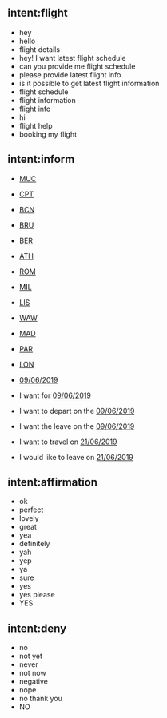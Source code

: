 

## intent:flight
- hey
- hello
- flight details
- hey! I want latest flight schedule
- can you provide me flight schedule
- please provide latest flight info
- is it possible to get latest flight information
- flight schedule
- flight information
- flight info
- hi 
- flight help 
- booking my flight 


## intent:inform
- [MUC](location)
- [CPT](location)
- [BCN](location)
- [BRU](location)
- [BER](location)
- [ATH](location)
- [ROM](location)
- [MIL](location)
- [LIS](location)
- [WAW](location)
- [MAD](location)
- [PAR](location)
- [LON](location)

- [09/06/2019](date)
- I want for [09/06/2019](date)
- I want to depart on the [09/06/2019](date)
- I want the leave on the [09/06/2019](date)
- I want to travel on [21/06/2019](date)
- I would like to leave on [21/06/2019](date)

## intent:affirmation
- ok
- perfect
- lovely
- great
- yea
- definitely
- yah
- yep
- ya
- sure
- yes
- yes please 
- YES

## intent:deny
- no
- not yet
- never
- not now
- negative 
- nope
- no thank you
- NO

